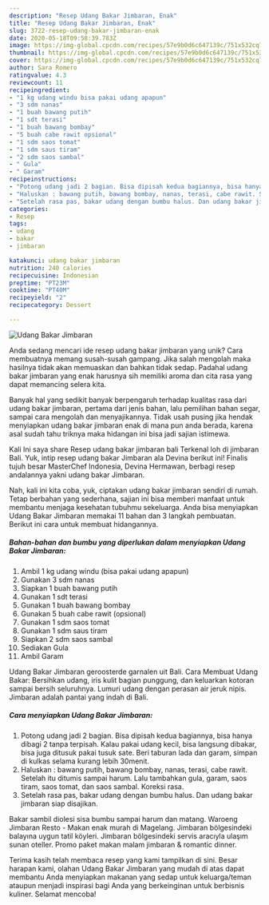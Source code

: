 ```yaml
---
description: "Resep Udang Bakar Jimbaran, Enak"
title: "Resep Udang Bakar Jimbaran, Enak"
slug: 3722-resep-udang-bakar-jimbaran-enak
date: 2020-05-18T09:58:39.783Z
image: https://img-global.cpcdn.com/recipes/57e9b0d6c647139c/751x532cq70/udang-bakar-jimbaran-foto-resep-utama.jpg
thumbnail: https://img-global.cpcdn.com/recipes/57e9b0d6c647139c/751x532cq70/udang-bakar-jimbaran-foto-resep-utama.jpg
cover: https://img-global.cpcdn.com/recipes/57e9b0d6c647139c/751x532cq70/udang-bakar-jimbaran-foto-resep-utama.jpg
author: Sara Romero
ratingvalue: 4.3
reviewcount: 11
recipeingredient:
- "1 kg udang windu bisa pakai udang apapun"
- "3 sdm nanas"
- "1 buah bawang putih"
- "1 sdt terasi"
- "1 buah bawang bombay"
- "5 buah cabe rawit opsional"
- "1 sdm saos tomat"
- "1 sdm saus tiram"
- "2 sdm saos sambal"
- " Gula"
- " Garam"
recipeinstructions:
- "Potong udang jadi 2 bagian. Bisa dipisah kedua bagiannya, bisa hanya dibagi 2 tanpa terpisah. Kalau pakai udang kecil, bisa langsung dibakar, bisa juga ditusuk pakai tusuk sate. Beri taburan lada dan garam, simpan di kulkas selama kurang lebih 30menit."
- "Haluskan : bawang putih, bawang bombay, nanas, terasi, cabe rawit. Setelah itu ditumis sampai harum. Lalu tambahkan gula, garam, saos tiram, saos tomat, dan saos sambal. Koreksi rasa."
- "Setelah rasa pas, bakar udang dengan bumbu halus. Dan udang bakar jimbaran siap disajikan."
categories:
- Resep
tags:
- udang
- bakar
- jimbaran

katakunci: udang bakar jimbaran 
nutrition: 240 calories
recipecuisine: Indonesian
preptime: "PT23M"
cooktime: "PT40M"
recipeyield: "2"
recipecategory: Dessert

---
```



![Udang Bakar Jimbaran](https://img-global.cpcdn.com/recipes/57e9b0d6c647139c/751x532cq70/udang-bakar-jimbaran-foto-resep-utama.jpg)

Anda sedang mencari ide resep udang bakar jimbaran yang unik? Cara membuatnya memang susah-susah gampang. Jika salah mengolah maka hasilnya tidak akan memuaskan dan bahkan tidak sedap. Padahal udang bakar jimbaran yang enak harusnya sih memiliki aroma dan cita rasa yang dapat memancing selera kita.

Banyak hal yang sedikit banyak berpengaruh terhadap kualitas rasa dari udang bakar jimbaran, pertama dari jenis bahan, lalu pemilihan bahan segar, sampai cara mengolah dan menyajikannya. Tidak usah pusing jika hendak menyiapkan udang bakar jimbaran enak di mana pun anda berada, karena asal sudah tahu triknya maka hidangan ini bisa jadi sajian istimewa.

Kali Ini saya share Resep udang bakar jimbaran bali Terkenal loh di jimbaran Bali. Yuk, intip resep udang bakar Jimbaran ala Devina berikut ini! Finalis tujuh besar MasterChef Indonesia, Devina Hermawan, berbagi resep andalannya yakni udang bakar Jimbaran.


Nah, kali ini kita coba, yuk, ciptakan udang bakar jimbaran sendiri di rumah. Tetap berbahan yang sederhana, sajian ini bisa memberi manfaat untuk membantu menjaga kesehatan tubuhmu sekeluarga. Anda bisa menyiapkan Udang Bakar Jimbaran memakai 11 bahan dan 3 langkah pembuatan. Berikut ini cara untuk membuat hidangannya.

<!--inarticleads1-->

##### Bahan-bahan dan bumbu yang diperlukan dalam menyiapkan Udang Bakar Jimbaran:

1. Ambil 1 kg udang windu (bisa pakai udang apapun)
1. Gunakan 3 sdm nanas
1. Siapkan 1 buah bawang putih
1. Gunakan 1 sdt terasi
1. Gunakan 1 buah bawang bombay
1. Gunakan 5 buah cabe rawit (opsional)
1. Gunakan 1 sdm saos tomat
1. Gunakan 1 sdm saus tiram
1. Siapkan 2 sdm saos sambal
1. Sediakan  Gula
1. Ambil  Garam


Udang Bakar Jimbaran geroosterde garnalen uit Bali. Cara Membuat Udang Bakar: Bersihkan udang, iris kulit bagian punggung, dan keluarkan kotoran sampai bersih seluruhnya. Lumuri udang dengan perasan air jeruk nipis. Jimbaran adalah pantai yang indah di Bali. 

<!--inarticleads2-->

##### Cara menyiapkan Udang Bakar Jimbaran:

1. Potong udang jadi 2 bagian. Bisa dipisah kedua bagiannya, bisa hanya dibagi 2 tanpa terpisah. Kalau pakai udang kecil, bisa langsung dibakar, bisa juga ditusuk pakai tusuk sate. Beri taburan lada dan garam, simpan di kulkas selama kurang lebih 30menit.
1. Haluskan : bawang putih, bawang bombay, nanas, terasi, cabe rawit. Setelah itu ditumis sampai harum. Lalu tambahkan gula, garam, saos tiram, saos tomat, dan saos sambal. Koreksi rasa.
1. Setelah rasa pas, bakar udang dengan bumbu halus. Dan udang bakar jimbaran siap disajikan.


Bakar sambil diolesi sisa bumbu sampai harum dan matang. Waroeng Jimbaran Resto - Makan enak murah di Magelang. Jimbaran bölgesindeki balayına uygun tatil köyleri. Jimbaran bölgesindeki servis aracıyla ulaşım sunan oteller. Promo paket makan malam jimbaran &amp; romantic dinner. 

Terima kasih telah membaca resep yang kami tampilkan di sini. Besar harapan kami, olahan Udang Bakar Jimbaran yang mudah di atas dapat membantu Anda menyiapkan makanan yang sedap untuk keluarga/teman ataupun menjadi inspirasi bagi Anda yang berkeinginan untuk berbisnis kuliner. Selamat mencoba!
